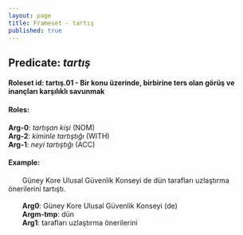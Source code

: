 ```yaml
---
layout: page
title: Frameset - tartış
published: true
---
```

<h2>Predicate: <i>tartış</i></h2>
<h4>Roleset id: tartış.01 - Bir konu üzerinde, birbirine ters olan görüş ve inançları karşılıklı savunmak<br>
<h4>Roles:</h4>
<b>Arg-0</b>: <i>tartışan kişi</i>  (NOM) <br>
<b>Arg-2</b>: <i>kiminle tartıştığı</i>  (WITH) <br>
<b>Arg-1</b>: <i>neyi tartıştığı</i>  (ACC) <br>
<h4>Example:</h4>
&emsp;&emsp;Güney Kore Ulusal Güvenlik Konseyi de dün tarafları uzlaştırma önerilerini tartıştı.<br><br>
&emsp;&emsp;<b>Arg0</b>:  Güney Kore Ulusal Güvenlik Konseyi (de)<br>
&emsp;&emsp;<b>Argm-tmp</b>:  dün<br>
&emsp;&emsp;<b>Arg1</b>:  tarafları uzlaştırma önerilerini<br>

